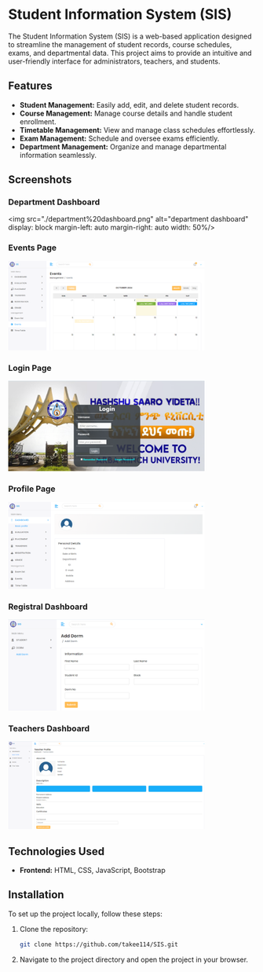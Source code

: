 # Student Information System (SIS)

The Student Information System (SIS) is a web-based application designed to streamline the management of student records, course schedules, exams, and departmental data. This project aims to provide an intuitive and user-friendly interface for administrators, teachers, and students.

## Features

- **Student Management:** Easily add, edit, and delete student records.
- **Course Management:** Manage course details and handle student enrollment.
- **Timetable Management:** View and manage class schedules effortlessly.
- **Exam Management:** Schedule and oversee exams efficiently.
- **Department Management:** Organize and manage departmental information seamlessly.

## Screenshots
### Department Dashboard
<img src="./department%20dashboard.png" alt="department dashboard"   display: block margin-left: auto margin-right: auto width: 50%/>

### Events Page
<img src="./events%20page.png" alt="events page" width="400"/>

### Login Page 
<img src="./login%20page.png" alt="login page" width="400"/>

### Profile Page
<img src="./profile%20page.png" alt="profile page" width="400"/>

### Registral Dashboard
<img src="./registerer%20dashboard.png" alt="registral dashboard" width="400"/>

### Teachers Dashboard
<img src="./teachers%20dashboard.png" alt="teachers dashboard" width="400"/>


## Technologies Used

- **Frontend:** HTML, CSS, JavaScript, Bootstrap

## Installation

To set up the project locally, follow these steps:

1. Clone the repository:
   ```bash
   git clone https://github.com/takee114/SIS.git
2. Navigate to the project directory and open the project in your browser.
